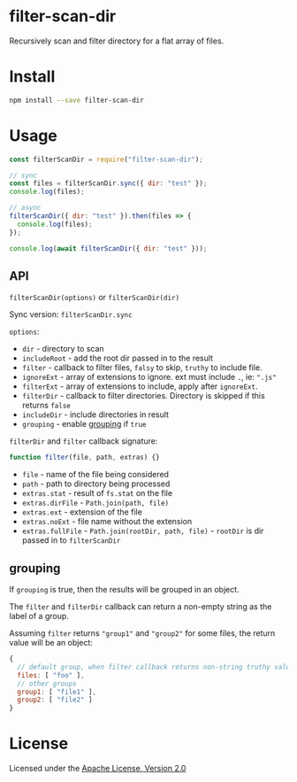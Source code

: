 # filter-scan-dir

Recursively scan and filter directory for a flat array of files.

# Install

```bash
npm install --save filter-scan-dir
```

# Usage

```js
const filterScanDir = require("filter-scan-dir");

// sync
const files = filterScanDir.sync({ dir: "test" });
console.log(files);

// async
filterScanDir({ dir: "test" }).then(files => {
  console.log(files);
});

console.log(await filterScanDir({ dir: "test" }));
```

## API

`filterScanDir(options)` or `filterScanDir(dir)`

Sync version: `filterScanDir.sync`

`options`:

- `dir` - directory to scan
- `includeRoot` - add the root dir passed in to the result
- `filter` - callback to filter files, `falsy` to skip, `truthy` to include file.
- `ignoreExt` - array of extensions to ignore. ext must include `.`, ie: `".js"`
- `filterExt` - array of extensions to include, apply after `ignoreExt`.
- `filterDir` - callback to filter directories. Directory is skipped if this returns `false`
- `includeDir` - include directories in result
- `grouping` - enable [grouping](#grouping) if `true`

`filterDir` and `filter` callback signature:

```js
function filter(file, path, extras) {}
```

- `file` - name of the file being considered
- `path` - path to directory being processed
- `extras.stat` - result of `fs.stat` on the file
- `extras.dirFile` - `Path.join(path, file)`
- `extras.ext` - extension of the file
- `extras.noExt` - file name without the extension
- `extras.fullFile` - `Path.join(rootDir, path, file)` - `rootDir` is dir passed in to `filterScanDir`

## grouping

If `grouping` is true, then the results will be grouped in an object.

The `filter` and `filterDir` callback can return a non-empty string as the label of a group.

Assuming `filter` returns `"group1"` and `"group2"` for some files, the return value will be an object:

```js
{
  // default group, when filter callback returns non-string truthy value
  files: [ "foo" ],
  // other groups
  group1: [ "file1" ],
  group2: [ "file2" ]
}
```

# License

Licensed under the [Apache License, Version 2.0](https://www.apache.org/licenses/LICENSE-2.0)
